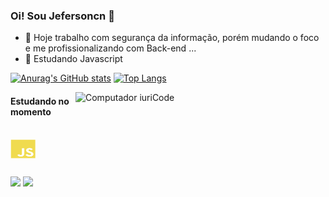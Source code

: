 ### Oi! Sou Jefersoncn 👋

- 🔭 Hoje trabalho com segurança da informação, porém mudando o foco e me profissionalizando com Back-end ...
- 🌱 Estudando Javascript

[![Anurag's GitHub stats](https://github-readme-stats.vercel.app/api?username=Jefersoncn&show_icons=true&theme=radical)](https://github.com/Jefersoncn/github-readme-stats)
[![Top Langs](https://github-readme-stats.vercel.app/api/top-langs/?username=Jefersoncn&theme=radical)](https://github.com/Jefersoncn/github-readme-stats)

<!-- imagem -->
<img src="https://raw.githubusercontent.com/MicaelliMedeiros/micaellimedeiros/master/image/computer-illustration.png" min-width="400px" max-width="400px" width="400px" align="right" alt="Computador iuriCode">

#### Estudando no momento

<div style="display: inline_block"><br>
  <img align="center" alt="Rafa-Js" height="30" width="40" src="https://raw.githubusercontent.com/devicons/devicon/master/icons/javascript/javascript-plain.svg">
</div>

##

<div> 
  <a href="https://instagram.com/jeferson_cn" target="_blank"><img src="https://img.shields.io/badge/-Instagram-%23E4405F?style=for-the-badge&logo=instagram&logoColor=white" target="_blank"></a>
  <a href = "mailto:jefersonc.neves@gmail.com"><img src="https://img.shields.io/badge/-Gmail-%23333?style=for-the-badge&logo=gmail&logoColor=white" target="_blank"></a>
</div>

